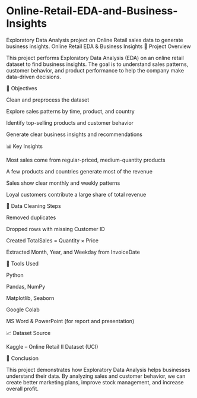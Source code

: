 # Online-Retail-EDA-and-Business-Insights
Exploratory Data Analysis project on Online Retail sales data to generate business insights.
Online Retail EDA & Business Insights
📘 Project Overview

This project performs Exploratory Data Analysis (EDA) on an online retail dataset to find business insights.
The goal is to understand sales patterns, customer behavior, and product performance to help the company make data-driven decisions.

🎯 Objectives

Clean and preprocess the dataset

Explore sales patterns by time, product, and country

Identify top-selling products and customer behavior

Generate clear business insights and recommendations

📊 Key Insights

Most sales come from regular-priced, medium-quantity products

A few products and countries generate most of the revenue

Sales show clear monthly and weekly patterns

Loyal customers contribute a large share of total revenue

🧹 Data Cleaning Steps

Removed duplicates

Dropped rows with missing Customer ID

Created TotalSales = Quantity × Price

Extracted Month, Year, and Weekday from InvoiceDate

🧠 Tools Used

Python

Pandas, NumPy

Matplotlib, Seaborn

Google Colab

MS Word & PowerPoint (for report and presentation)

📈 Dataset Source

Kaggle – Online Retail II Dataset (UCI)

💬 Conclusion

This project demonstrates how Exploratory Data Analysis helps businesses understand their data.
By analyzing sales and customer behavior, we can create better marketing plans, improve stock management, and increase overall profit.
